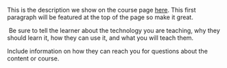 This is the description we show on the course page [here](https://lab.github.com/zhangwei-python-star/zhangwei-python-star.github.io). This first paragraph will be featured at the top of the page so make it great.
​

​
Be sure to tell the learner about the technology you are teaching, why they should learn it, how they can use it, and what you will teach them.
​


Include information on how they can reach you for questions about the content or course. 